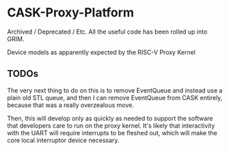 # CASK-Proxy-Platform

Archived / Deprecated / Etc. All the useful code has been rolled up into GRIM.

Device models as apparently expected by the RISC-V Proxy Kernel

## TODOs

The very next thing to do on this is to remove EventQueue and instead use a
plain old STL queue, and then I can remove EventQueue from CASK entirely,
because that was a really overzealous move.

Then, this will develop only as quickly as needed to support the software that
developers care to run on the proxy kernel. It's likely that interactivity with
the UART will require interrupts to be fleshed out, which will make the core
local interruptor device necessary.

